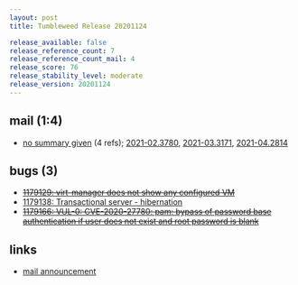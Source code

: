 ```yaml
---
layout: post
title: Tumbleweed Release 20201124

release_available: false
release_reference_count: 7
release_reference_count_mail: 4
release_score: 76
release_stability_level: moderate
release_version: 20201124
---
```


## mail (1:4)

- [no summary given](https://github.com/boombatower/tumbleweed-review/issues/10) (4 refs); [2021-02.3780](https://github.com/boombatower/tumbleweed-review/issues/10), [2021-03.3171](https://github.com/boombatower/tumbleweed-review/issues/10), [2021-04.2814](https://github.com/boombatower/tumbleweed-review/issues/10)

## bugs (3)

<!--more-->

- ~~[1179129: virt-manager does not show any configured VM](https://bugzilla.opensuse.org/show_bug.cgi?id=1179129)~~
- [1179138: Transactional server - hibernation](https://bugzilla.opensuse.org/show_bug.cgi?id=1179138)
- ~~[1179166: VUL-0: CVE-2020-27780: pam: bypass of password base authentication if user does not exist and root password is blank](https://bugzilla.opensuse.org/show_bug.cgi?id=1179166)~~



## links

- [mail announcement](https://github.com/boombatower/tumbleweed-review/issues/10)
